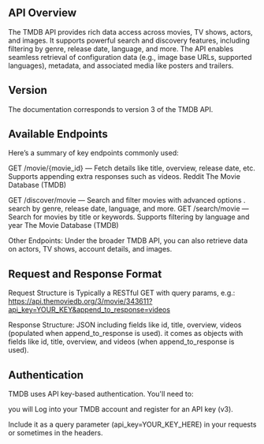 ## API Overview
The TMDB API provides rich data access across movies, TV shows, actors, and images. It supports powerful search and discovery features, including filtering by genre, release date, language, and more. The API enables seamless retrieval of configuration data (e.g., image base URLs, supported languages), metadata, and associated media like posters and trailers. 
## Version
The documentation corresponds to version 3 of the TMDB API.

## Available Endpoints
Here’s a summary of key endpoints commonly used:

GET /movie/{movie_id} — Fetch details like title, overview, release date, etc. Supports appending extra responses such as videos. 
Reddit
The Movie Database (TMDB)

GET /discover/movie — Search and filter movies with advanced options . search by genre, release date, language, and more.
GET /search/movie — Search for movies by title or keywords. Supports filtering by language and year 
The Movie Database (TMDB)

Other Endpoints:
Under the broader TMDB API, you can also retrieve data on actors, TV shows, account details, and images. 

## Request and Response Format
Request Structure is Typically a RESTful GET with query params, e.g.:
https://api.themoviedb.org/3/movie/343611?api_key=YOUR_KEY&append_to_response=videos

Response Structure: JSON including fields like id, title, overview, videos (populated when append_to_response is used).
it comes as objects with fields like id, title, overview, and videos (when append_to_response is used).

## Authentication
TMDB uses API key-based authentication. You'll need to:

 you will Log into your TMDB account and register for an API key (v3).

Include it as a query parameter (api_key=YOUR_KEY_HERE) in your requests or sometimes in the headers.